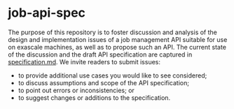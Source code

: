 
# job-api-spec

The purpose of this repository is to foster discussion and analysis of the
design and implementation issues of a job management API suitable for use on
exascale machines, as well as to propose such an API.  The  current state of the
discussion and the draft API specification are captured in
[specification.md](specification.md).  We invite readers to submit issues:

  - to provide additional use cases you would like to see considered;
  - to discuss assumptions and scope of the API specification;
  - to point out errors or inconsistencies; or
  - to suggest changes or additions to the specification.


